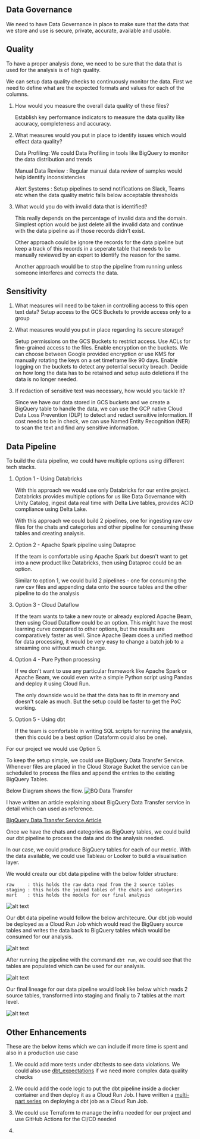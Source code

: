 

## Data Governance
We need to have Data Governance in place to make sure that the data that we store and use is secure, private, accurate, available and usable.

## Quality
To have a proper analysis done, we need to be sure that the data that is used for the analysis is of high quality. 

We can setup data quality checks to continuously monitor the data. First we need to define what are the expected formats and values for each of the columns.

1.  How would you measure the overall data quality of these files?
    
    Establish key performance indicators to measure the data quality like accuracy, completeness and accuracy.

2. What measures would you put in place to identify issues which would effect data quality?

    Data Profiling: We could Data Profiling in tools like BigQuery to monitor the data distribution and trends

    Manual Data Review : Regular manual data review of samples would help identify inconsistencies 

    Alert Systems : Setup pipelines to send notifications on Slack, Teams etc when the data quality metric falls below acceptable thresholds

3.  What would you do with invalid data that is identified?

    This really depends on the percentage of invalid data and the domain. Simplest option would be just delete all the invalid data and continue with the data pipeline as if those records didn't exist.

    Other approach could be ignore the records for the data pipeline but keep a track of this records in a seperate table that needs to be manually reviewed by an expert to identify the reason for the same.

    Another approach would be to stop the pipeline from running unless someone interferes and corrects the data. 


## Sensitivity

1.  What measures will need to be taken in controlling access to this open text data?
    Setup access to the GCS Buckets to provide access only to a group 
    

2. What measures would you put in place regarding its secure storage?

    Setup permissions on the GCS Buckets to restrict access. Use ACLs for fine-grained access to the files.
    Enable encryption on the buckets. We can choose between Google provided encryption or use KMS for manually rotating the keys on a set timeframe like 90 days.
    Enable logging on the buckets to detect any potential security breach. 
    Decide on how long the data has to be retained and setup auto deletions if the data is no longer needed.


3. If redaction of sensitive text was necessary, how would you tackle it?
    
    Since we have our data stored in GCS buckets and we create a BigQuery table to handle the data, we can use the GCP native Cloud Data Loss Prevention (DLP) to detect and redact sensitive information. If cost needs to be in check, we can use Named Entity Recognition (NER) to scan the text and find any sensitive information.
    

## Data Pipeline
To build the data pipeline, we could have multiple options using different tech stacks.

1. Option 1 - Using Databricks

    With this approach we would use only Databricks for our entire project. Databricks provides multiple options for us like Data Governance with Unity Catalog, ingest data real time with Delta Live tables, provides ACID compliance using Delta Lake.

    With this approach we could build 2 pipelines, one for ingesting raw csv files for the chats and categories and other pipeline for consuming these tables and creating analysis. 

2. Option 2 - Apache Spark pipeline using Dataproc

    If the team is comfortable using Apache Spark but doesn't want to get into a new product like Databricks, then using Dataproc could be an option. 

    Similar to option 1, we could build 2 pipelines - one for consuming the raw csv files and appending data onto the source tables and the other pipeline to do the analysis

3. Option 3 - Cloud Dataflow
    
    If the team wants to take a new route or already explored Apache Beam, then using Cloud Dataflow could be an option. This might have the most learning curve compared to other options, but the results are comparatively faster as well. Since Apache Beam does a unified method for data processing, it would be very easy to change a batch job to a streaming one without much change.

4. Option 4 - Pure Python processing
    
    If we don't want to use any particular framework like Apache Spark or Apache Beam, we could even write a simple Python script using Pandas and deploy it using Cloud Run.

    The only downside would be that the data has to fit in memory and doesn't scale as much. But the setup could be faster to get the PoC working.

5. Option 5 - Using dbt

    If the team is comfortable in writing SQL scripts for running the analysis, then this could be a best option (Dataform could also be one).


For our project we would use Option 5.

To keep the setup simple, we could use BigQuery Data Transfer Service. Whenever files are placed in the Cloud Storage Bucket the service can be scheduled to process the files and append the entries to the existing BigQuery Tables. 

Below Diagram shows the flow. 
![BQ Data Transfer](bq_data_transfer.jpg)

I have written an article explaining about BigQuery Data Transfer service in detail which can used as reference.

[BigQuery Data Transfer Service Article](https://datadevhub.com/posts/bigquery-data-transfer/)

Once we have the chats and categories as BigQuery tables, we could build our dbt pipeline to process the data and do the analysis needed. 

In our case, we could produce BigQuery tables for each of our metric. With the data available, we could use Tableau or Looker to build a visualisation layer.

We would create our dbt data pipeline with the below folder structure:

    raw     : this holds the raw data read from the 2 source tables
    staging : this holds the joined tables of the chats and categories
    mart    : this holds the models for our final analysis

![alt text](image.png)

Our dbt data pipeline would follow the below architecure. Our dbt job would be deployed as a Cloud Run Job which would read the BigQuery source tables and writes the data back to BigQuery tables which would be consumed for our analysis.

![alt text](<Untitled Diagram.jpg>)

After running the pipeline with the command `dbt run`, we could see that the tables are populated which can be used for our analysis.

![alt text](image-1.png)

Our final lineage for our data pipeline would look like below which reads 2 source tables, transformed into staging and finally to 7 tables at the mart level.

![alt text](dbt-dag.png)

## Other Enhancements
These are the below items which we can include if more time is spent and also in a production use case

1. We could add more tests under dbt/tests to see data violations. We could also use [dbt_expectations](https://hub.getdbt.com/calogica/dbt_expectations/latest/) if we need more complex data quality checks

2. We could add the code logic to put the dbt pipeline inside a docker container and then deploy it as a Cloud Run Job. I have written a [multi-part series](https://datadevhub.com/posts/dbt-in-cloud-run-part1/) on deploying a dbt job as a Cloud Run Job.

3. We could use Terraform to manage the infra needed for our project and use GitHub Actions for the CI/CD needed

4. 